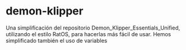 # demon-klipper
Una simplificación del repositorio Demon_Klipper_Essentials_Unified, utilizando el estilo RatOS, para hacerlas más fácil de usar. Hemos simplificado también el uso de variables